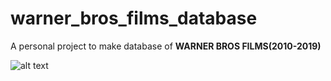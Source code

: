 # warner_bros_films_database

A personal project to make database of **WARNER BROS FILMS(2010-2019)**

![alt text](https://www.google.com/imgres?imgurl=https%3A%2F%2Fimages.slideplayer.com%2F15%2F4588472%2Fslides%2Fslide_2.jpg&imgrefurl=https%3A%2F%2Fslideplayer.com%2Fslide%2F4588472%2F&tbnid=uCgXJpplNEkAIM&vet=12ahUKEwiL4veV2rT4AhWsKbcAHbGdC2kQMygOegUIARD3AQ..i&docid=xAeuHhP01ZCtfM&w=1365&h=1024&q=warner_bros%20films&client=opera-gx&ved=2ahUKEwiL4veV2rT4AhWsKbcAHbGdC2kQMygOegUIARD3AQ)
